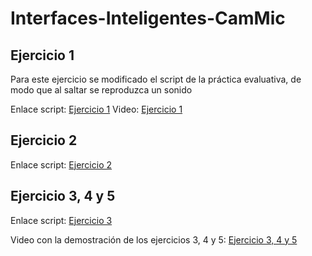 # Interfaces-Inteligentes-CamMic

## Ejercicio 1

Para este ejercicio se modificado el script de la práctica evaluativa, de modo que al saltar se reproduzca un sonido

Enlace script: [Ejercicio 1](Scripts/ejer3_nuevo.cs)
Video: [Ejercicio 1](Videos/1.mp4)

## Ejercicio 2

Enlace script: [Ejercicio 2](Scripts/audio.cs)

## Ejercicio 3, 4 y 5

Enlace script: [Ejercicio 3](Scripts/camera.cs)

Video con la demostración de los ejercicios 3, 4 y 5: [Ejercicio 3, 4 y 5](Videos/2.mp4)